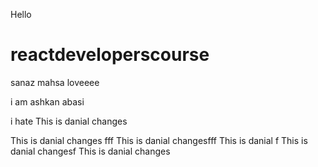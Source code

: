 
Hello 
# reactdeveloperscourse
sanaz
mahsa loveeee


i am ashkan abasi
 
i hate 
This is danial changes



This is danial changes fff
This is danial changesfff
This is danial f
This is danial changesf
This is danial changes
